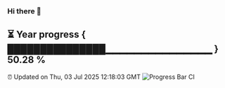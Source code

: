 ### Hi there 👋
⏳ Year progress { ███████████████▁▁▁▁▁▁▁▁▁▁▁▁▁▁▁ } 50.28 %
---
⏰ Updated on Thu, 03 Jul 2025 12:18:03 GMT
![Progress Bar CI](https://github.com/Moyi321/Moyi321/workflows/Progress%20Bar%20CI/badge.svg)
